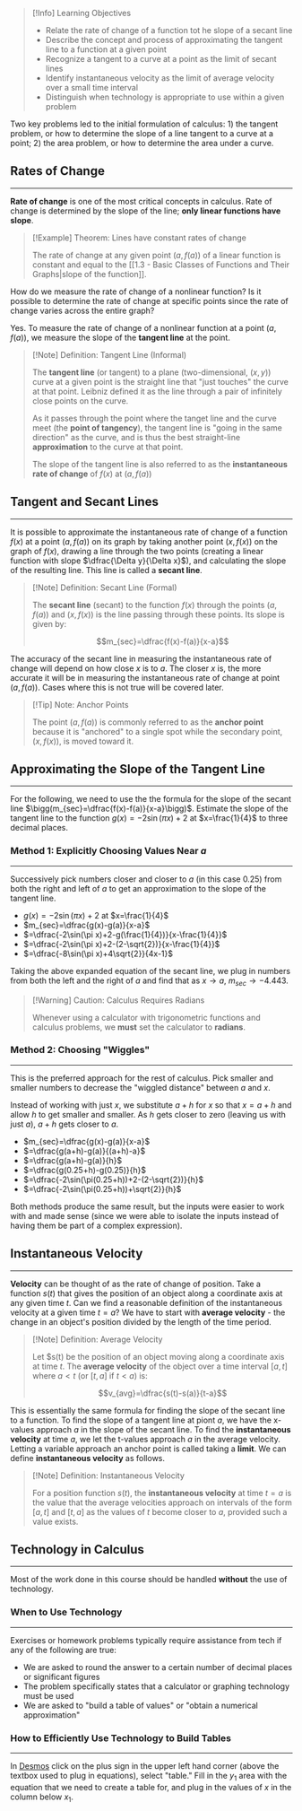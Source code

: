
>[!Info] Learning Objectives
>
>- Relate the rate of change of a function tot he slope of a secant line
>- Describe the concept and process of approximating the tangent line to a function at a given point
>- Recognize a tangent to a curve at a point as the limit of secant lines
>- Identify instantaneous velocity as the limit of average velocity over a small time interval
>- Distinguish when technology is appropriate to use within a given problem

Two key problems led to the initial formulation of calculus: 1) the tangent problem, or how to determine the slope of a line tangent to a curve at a point; 2) the area problem, or how to determine the area under a curve.

## Rates of Change
---

**Rate of change** is one of the most critical concepts in calculus. Rate of change is determined by the slope of the line; **only linear functions have slope**.

>[!Example] Theorem: Lines have constant rates of change
>
>The rate of change at any given point $(a, f(a))$ of a linear function is constant and equal to the [[1.3 - Basic Classes of Functions and Their Graphs|slope of the function]].

How do we measure the rate of change of a nonlinear function? Is it possible to determine the rate of change at specific points since the rate of change varies across the entire graph?

Yes. To measure the rate of change of a nonlinear function at a point $(a, f(a))$, we measure the slope of the **tangent line** at the point.

>[!Note] Definition: Tangent Line (Informal)
>
>The **tangent line** (or tangent) to a plane (two-dimensional, $(x,y)$) curve at a given point is the straight line that "just touches" the curve at that point. Leibniz defined it as the line through a pair of infinitely close points on the curve.
>
>As it passes through the point where the tanget line and the curve meet (the **point of tangency**), the tangent line is "going in the same direction" as the curve, and is thus the best straight-line **approximation** to the curve at that point.
>
>The slope of the tangent line is also referred to as the **instantaneous rate of change** of $f(x)$ at $(a, f(a))$

## Tangent and Secant Lines
---

It is possible to approximate the instantaneous rate of change of a function $f(x)$ at a point $(a, f(a))$ on its graph by taking another point $(x, f(x))$ on the graph of $f(x)$, drawing a line through the two points (creating a linear function with slope $\dfrac{\Delta y}{\Delta x}$), and calculating the slope of the resulting line. This line is called a **secant line**.

>[!Note] Definition: Secant Line (Formal)
>
>The **secant line** (secant) to the function $f(x)$ through the points $(a, f(a))$ and $(x,f(x))$ is the line passing through these points. Its slope is given by:
>
>$$m_{sec}=\dfrac{f(x)-f(a)}{x-a}$$

The accuracy of the secant line in measuring the instantaneous rate of change will depend on how close $x$ is to $a$. The closer $x$ is, the more accurate it will be in measuring the instantaneous rate of change at point $(a,f(a))$. Cases where this is not true will be covered later.

>[!Tip] Note: Anchor Points
>
>The point $(a,f(a))$ is commonly referred to as the **anchor point** because it is "anchored" to a single spot while the secondary point, $(x,f(x))$, is moved toward it.

## Approximating the Slope of the Tangent Line
---

For the following, we need to use the the formula for the slope of the secant line $\bigg(m_{sec}=\dfrac{f(x)-f(a)}{x-a}\bigg)$.
Estimate the slope of the tangent line to the function $g(x)=-2\sin(\pi x) + 2$ at $x=\frac{1}{4}$ to three decimal places.

### Method 1: Explicitly Choosing Values Near _a_
---

Successively pick numbers closer and closer to $a$ (in this case 0.25) from both the right and left of $a$ to get an approximation to the slope of the tangent line.

- $g(x)=-2\sin(\pi x)+2$ at $x=\frac{1}{4}$
- $m_{sec}=\dfrac{g(x)-g(a)}{x-a}$
- $=\dfrac{-2\sin(\pi x)+2-g(\frac{1}{4})}{x-\frac{1}{4}}$
- $=\dfrac{-2\sin(\pi x)+2-(2-\sqrt{2})}{x-\frac{1}{4}}$
- $=\dfrac{-8\sin(\pi x)+4\sqrt{2}}{4x-1}$

Taking the above expanded equation of the secant line, we plug in numbers from both the left and the right of $a$ and find that as $x\to a$, $m_{sec}\to -4.443$. 

>[!Warning] Caution: Calculus Requires Radians
>
>Whenever using a calculator with trigonometric functions and calculus problems, we **must** set the calculator to **radians**.
>

### Method 2: Choosing "Wiggles"
---

This is the preferred approach for the rest of calculus. Pick smaller and smaller numbers to decrease the "wiggled distance" between $a$ and $x$.

Instead of working with just $x$, we substitute $a+h$ for $x$ so that $x=a+h$ and allow $h$ to get smaller and smaller. As $h$ gets closer to zero (leaving us with just $a$), $a+h$ gets closer to $a$.

- $m_{sec}=\dfrac{g(x)-g(a)}{x-a}$
- $=\dfrac{g(a+h)-g(a)}{(a+h)-a}$
- $=\dfrac{g(a+h)-g(a)}{h}$
- $=\dfrac{g(0.25+h)-g(0.25)}{h}$
- $=\dfrac{-2\sin(\pi(0.25+h))+2-(2-\sqrt{2})}{h}$
- $=\dfrac{-2\sin(\pi(0.25+h))+\sqrt{2}}{h}$

Both methods produce the same result, but the inputs were easier to work with and made sense (since we were able to isolate the inputs instead of having them be part of a complex expression).

## Instantaneous Velocity
---

**Velocity** can be thought of as the rate of change of position. Take a function $s(t)$ that gives the position of an object along a coordinate axis at any given time $t$. Can we find a reasonable definition of the instantaneous velocity at a given time $t=a$? We have to start with **average velocity** - the change in an object's position divided by the length of the time period.

>[!Note] Definition: Average Velocity
>
>Let $s(t) be the position of an object moving along a coordinate axis at time $t$. The **average velocity** of the object over a time interval $[a,t]$ where $a<t$ (or $[t,a]$ if $t<a$) is:
>
>$$v_{avg}=\dfrac{s(t)-s(a)}{t-a}$$

This is essentially the same formula for finding the slope of the secant line to a function. To find the slope of a tangent line at piont $a$, we have the x-values approach $a$ in the slope of the secant line. To find the **instantaneous velocity** at time $a$, we let the t-values approach $a$ in the average velocity. Letting a variable approach an anchor point is called taking a **limit**. We can define **instantaneous velocity** as follows.

>[!Note] Definition: Instantaneous Velocity
>
>For a position function $s(t)$, the **instantaneous velocity** at time $t=a$ is the value that the average velocities approach on intervals of the form $[a,t]$ and $[t,a]$ as the values of $t$ become closer to $a$, provided such a value exists.

## Technology in Calculus
---

Most of the work done in this course should be handled **without** the use of technology.

### When to Use Technology
---

Exercises or homework problems typically require assistance from tech if any of the following are true:

- We are asked to round the answer to a certain number of decimal places or significant figures
- The problem specifically states that a calculator or graphing technology must be used
- We are asked to "build a table of values" or "obtain a numerical approximation"

### How to Efficiently Use Technology to Build Tables
---

In [Desmos](https://www.desmos.com/calculator) click on the plus sign in the upper left hand corner (above the textbox used to plug in equations), select "table." Fill in the $y_1$ area with the equation that we need to create a table for, and plug in the values of $x$ in the column below $x_1$.